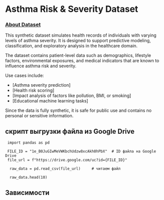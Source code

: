 # Asthma Risk & Severity Dataset

   ### [About Dataset](https://drive.google.com/file/d/1e_B0JuGIwMeVWKbchUdzw8xcAkh0hPbX/view?usp=drive_link)
   This synthetic dataset simulates health records of individuals with varying levels of asthma severity. It is designed to support predictive modeling, classification, and exploratory analysis in the healthcare domain.

The dataset contains patient-level data such as demographics, lifestyle factors, environmental exposures, and medical indicators that are known to influence asthma risk and severity.

Use cases include:

- [Asthma severity prediction]
- [Health risk scoring]
- [Impact analysis of factors like pollution, BMI, or smoking]
- [Educational machine learning tasks]


Since the data is fully synthetic, it is safe for public use and contains no personal or sensitive information.
## скрипт выгрузки файла из Google Drive 

     import pandas as pd

     FILE_ID = "1e_B0JuGIwMeVWKbchUdzw8xcAkh0hPbX"  # ID файла на Google Drive
     file_url = f"https://drive.google.com/uc?id={FILE_ID}"

      raw_data = pd.read_csv(file_url)     # читаем файл

      raw_data.head(10) 

## Зависимости 

   
